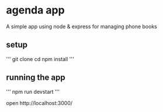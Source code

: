 # agenda app 

A simple app using node & express for managing phone books

## setup
'''
git clone
cd 
npm install
'''

## running the app 
'''
npm run devstart
'''

open http://localhost:3000/